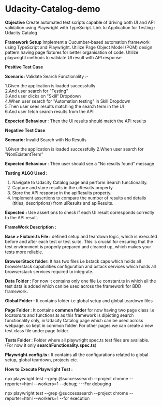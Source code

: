 # Udacity-Catalog-demo
**Objective**
Create automated test scripts capable of driving both UI and API validation using Playwright with TypeScript.
Link to Application for Testing : Udacity Catalog

**Framework Setup**
Implement a Cucumber-based automation framework using TypeScript and Playwright.
Utilize Page Object Model (POM) design pattern having page fixtures for better organisation of code.
Utilize playwright methods to validate UI result with API response

**Positive Test Case**

**Scenario:** Validate Search Functionality  :-

1.Given the application is loaded successfully  
2.And user search for "Testing"  
3.And user clicks on "Skill" Dropdown  
4.When user search for "Automation testing" in Skill Dropdown  
5.Then user sees results matching the search term in the UI  
6.And user fetch search results from the API  

**Expected Behaviour :** Then the UI results should match the API results

**Negative Test Case**

**Scenario:** Invalid Search with No Results

1.Given the application is loaded successfully 
2.When user search for "NonExistentTerm"

**Expected Behaviour :** Then user should see a "No results found" message

**Testing ALGO Used :** 
1. Navigate to Udacity Catalog page and perform Search functionality.
2. Capture and store results in the uiResults property.
3. Store the API response in the apiResults property.
4. Implement assertions to compare the number of results and details (titles, descriptions) from uiResults and apiResults.

**Expected :** Use assertions to check if each UI result corresponds correctly to the API result.

**FrameWork Description :**

**Base > Fixture.ts File :** defined setup and teardown logic, which is executed before and after each test or test suite. This is crucial for ensuring that the test environment is properly prepared and cleaned up, which makes your tests more reliable.

**BrowserStack folder:** It has two files i.e bstack caps which holds all browserstack capabilities configuration and bstack services which holds all browserstack services required to integrate.

**Data Folder :** For now it contains only one file i.e constant.ts in which all the test data is added which can be used across the framework for BDD framework.

**Global Folder :** It contains folder i.e global setup and global teardown files 

**Page Folder :**
It contains **common folder** for now having two page class i.e locators.ts and functions.ts as this framework is dipicting search functionality only, in Udacity Catalog page which can be used across webpage. so kept in common folder. 
For other pages we can create a new test class file under page folder.

**Tests Folder :** Folder where all playwright spec.ts test files are available. (For now it only **searchFunctionality.spec.ts**)

**Playwright.config.ts :** It contains all the configurations related to global setup, global teardown, projects etc. 

**How to Execute Playwright Test :**

npx playwright test --grep @successsearch --project chrome --reporter=html --workers=1 --debug;     ---For debuging

npx playwright test --grep @successsearch --project chrome --reporter=html --workers=1 --for execution
